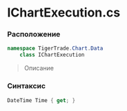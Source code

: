 
# IChartExecution.cs
### Расположение
```csharp
namespace TigerTrade.Chart.Data  
    class IChartExecution
```

> Описание

### Синтаксис
```csharp
DateTime Time { get; }
```
